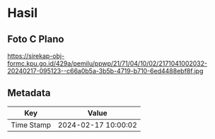 # Hasil

## Foto C Plano

https://sirekap-obj-formc.kpu.go.id/429a/pemilu/ppwp/21/71/04/10/02/2171041002032-20240217-095123--c66a0b5a-3b5b-4719-b710-6ed4488ebf8f.jpg


## Metadata

| Key        | Value               |
| ---------- | ------------------- |
| Time Stamp | 2024-02-17 10:00:02 |



